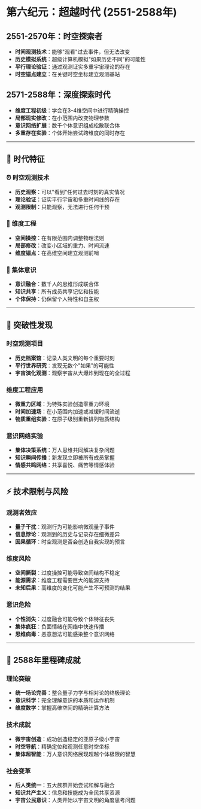 # 第六纪元：超越时代 (2551-2588年)

## 2551-2570年：时空探索者
- **时间观测技术**：能够"观看"过去事件，但无法改变
- **历史模拟系统**：超级计算机模拟"如果历史不同"的可能性
- **平行理论验证**：通过观测证实多重宇宙理论的存在
- **时空锚点建立**：在关键时空坐标建立观测基站

## 2571-2588年：深度探索时代
- **维度工程初级**：学会在3-4维空间中进行精确操控
- **局部现实修改**：在小范围内改变物理参数
- **意识网络扩展**：数千个体意识组成松散联合体
- **多重存在实验**：个体开始尝试跨维度的同时存在

---

## 🌌 时代特征

### ⏰ 时空观测技术
- **历史观察**：可以"看到"任何过去时刻的真实情况
- **理论验证**：证实平行宇宙和多重时间线的存在
- **观测限制**：只能观察，无法进行任何干预

### 🔬 维度工程
- **空间操控**：在有限范围内调整物理法则
- **局部修改**：改变小区域的重力、时间流速
- **维度锚点**：在高维空间建立观测前哨

### 🧠 集体意识
- **意识融合**：数千人的思维形成联合体
- **知识共享**：所有成员共享记忆和技能
- **个体保持**：仍保留个人特性和自主权

---

## 🔮 突破性发现

### 时空观测项目
- **历史档案馆**：记录人类文明的每个重要时刻
- **平行世界研究**：发现无数个"如果"的可能性
- **宇宙演化观测**：观察宇宙从大爆炸到现在的全过程

### 维度工程应用
- **微重力区域**：为特殊实验创造零重力环境
- **时间加速场**：在小范围内加速或减缓时间流逝
- **物质重组实验**：在原子级别重新排列物质结构

### 意识网络实验
- **集体决策系统**：万人思维共同解决复杂问题
- **知识瞬间传播**：新发现立即被所有成员掌握
- **情感共鸣网络**：共享喜悦、痛苦等情感体验

---

## ⚡ 技术限制与风险

### 观测者效应
- **量子干扰**：观测行为可能影响微观量子事件
- **信息悖论**：观测到的历史与记录存在细微差异
- **因果循环**：时空观测是否会创造自我实现的预言

### 维度风险
- **空间撕裂**：过度操控可能导致空间结构不稳定
- **能源需求**：维度工程需要巨大的能源支持
- **未知后果**：高维度的变化可能产生不可预测的结果

### 意识危险
- **个性消失**：过度融合可能导致个体特征丧失
- **集体疯狂**：负面情绪在网络中快速传播
- **思维病毒**：恶意想法可能感染整个意识网络

---

## 🎯 2588年里程碑成就

### 理论突破
- **统一场论完善**：整合量子力学与相对论的终极理论
- **意识科学**：完全理解意识的本质和运作机制
- **维度数学**：掌握高维空间的精确计算方法

### 技术成就
- **微宇宙创造**：成功创造稳定的亚原子级小宇宙
- **时空导航**：精确定位和观测任意时空坐标
- **集体超智能**：万人意识网络展现超越个体极限的智慧

### 社会变革
- **后人类统一**：五大族群开始尝试和解与融合
- **知识共产主义**：信息和技能成为全民共享资源
- **宇宙公民意识**：人类开始以宇宙文明的角度思考问题 